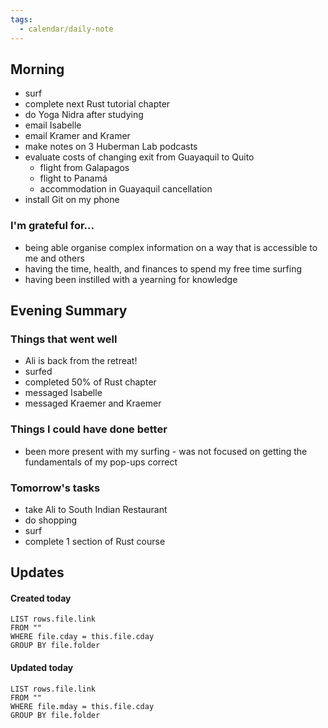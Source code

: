 ```yaml
---
tags:
  - calendar/daily-note
---
```


## Morning

- surf
- complete next Rust tutorial chapter
- do Yoga Nidra after studying
- email Isabelle
- email Kramer and Kramer
- make notes on 3 Huberman Lab podcasts
- evaluate costs of changing exit from Guayaquil to Quito
  - flight from Galapagos
  - flight to Panamá
  - accommodation in Guayaquil cancellation
- install Git on my phone

### I'm grateful for...

- being able organise complex information on a way that is accessible to me and others
- having the time, health, and finances to spend my free time surfing
- having been instilled with a yearning for knowledge

## Evening Summary

### Things that went well

- Ali is back from the retreat!
- surfed
- completed 50% of Rust chapter
- messaged Isabelle
- messaged Kraemer and Kraemer

### Things I could have done better

- been more present with my surfing - was not focused on getting the fundamentals of my pop-ups correct

### Tomorrow's tasks

- take Ali to South Indian Restaurant
- do shopping
- surf
- complete 1 section of Rust course

## Updates

#### Created today

```dataview
LIST rows.file.link
FROM ""
WHERE file.cday = this.file.cday
GROUP BY file.folder
```

#### Updated today

```dataview
LIST rows.file.link
FROM ""
WHERE file.mday = this.file.cday
GROUP BY file.folder
```
